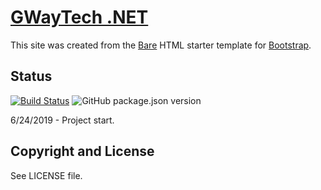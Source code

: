 # [GWayTech .NET](http://gallowaytech.com/gwaytech/welcome.html)

This site was created from the [Bare](http://startbootstrap.com/template-overviews/bare/) HTML starter template for [Bootstrap](http://getbootstrap.com/).

## Status
[![Build Status](https://semaphoreci.com/api/v1/gwaytech/bootstrap-bare/branches/master/shields_badge.svg)](https://semaphoreci.com/gwaytech/bootstrap-bare)
![GitHub package.json version](https://img.shields.io/github/package-json/v/gwaytech/bootstrap-bare.svg)

6/24/2019 - Project start.

## Copyright and License

See LICENSE file.
